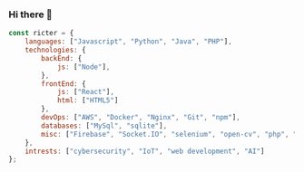 ### Hi there 👋

<!--
**0qi/0qi** is a ✨ _special_ ✨ repository because its `README.md` (this file) appears on your GitHub profile.

Here are some ideas to get you started:

- 🔭 I’m currently working on IoT devices, such as esp8266 and esp32.
- 🌱 I’m currently learning open-cv
-->

```javascript
const ricter = {
    languages: ["Javascript", "Python", "Java", "PHP"],
    technologies: {
        backEnd: {
            js: ["Node"],
        },
        frontEnd: {
            js: ["React"],
            html: ["HTML5"]
        },
        devOps: ["AWS", "Docker", "Nginx", "Git", "npm"],
        databases: ["MySql", "sqlite"],
        misc: ["Firebase", "Socket.IO", "selenium", "open-cv", "php", "arduino", "platformio"]
    },
    intrests: ["cybersecurity", "IoT", "web development", "AI"]
};
```
